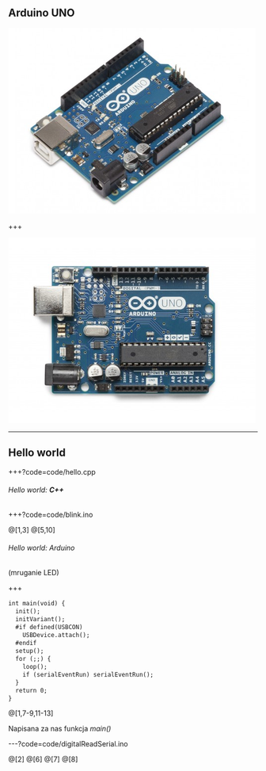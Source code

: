 ## Arduino UNO

![](img/uno_angle.jpg)

+++

![](img/uno.jpg)

---

## Hello world

+++?code=code/hello.cpp

###### Hello world: **C++**

+++?code=code/blink.ino

@[1,3]
@[5,10]

###### Hello world: Arduino

(mruganie LED)

+++

```
int main(void) {
  init();
  initVariant();
  #if defined(USBCON)
    USBDevice.attach();
  #endif
  setup();
  for (;;) {
    loop();
    if (serialEventRun) serialEventRun();
  }
  return 0;
}
```

@[1,7-9,11-13]

Napisana za nas funkcja *main()*

---?code=code/digitalReadSerial.ino

@[2]
@[6]
@[7]
@[8]
